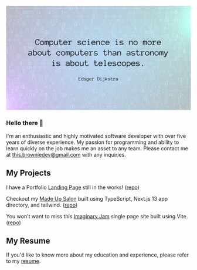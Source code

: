 ![Edsger Dijkstra quote "Computer science is no more about computers than astronomy is about telescopes."](https://github.com/picklebrownie/picklebrownie/blob/master/hero-quote.png)

### Hello there 👋

I'm an enthusiastic and highly motivated software developer with over five years of diverse experience. My passion for programming and ability to learn quickly on the job makes me an asset to any team. Please contact me at [this.browniedev@gmail.com](mailto:this.browniedev@gmail.com) with any inquiries. 

## My Projects

I have a Portfolio [Landing Page](https://picklebrownie.vercel.app/) still in the works! ([repo](https://github.com/picklebrownie/my-portfolio))

Checkout my [Made Up Salon](https://made-up-salon.vercel.app/) built using TypeScript, Next.js 13 app directory, and tailwind. ([repo](https://github.com/picklebrownie/next-made-up-salon))

You won't want to miss this [Imaginary Jam](https://vite-imaginary-jam.vercel.app/) single page site built using Vite. ([repo](https://github.com/picklebrownie/vite-imaginary-jam))

## My Resume

If you'd like to know more about my education and experience, please refer to my [resume](https://github.com/picklebrownie/picklebrownie/blob/master/Brown_Developer_Resume.pdf).

<!--
**picklebrownie/picklebrownie** is a ✨ _special_ ✨ repository because its `README.md` (this file) appears on your GitHub profile.

Here are some ideas to get you started:

- 🔭 I’m currently working on ...
- 🌱 I’m currently learning ...
- 👯 I’m looking to collaborate on ...
- 🤔 I’m looking for help with ...
- 💬 Ask me about ...
- 📫 How to reach me: ...
- 😄 Pronouns: ...
- ⚡ Fun fact: ...
-->
